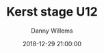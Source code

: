 ---
layout: album
title: Kerst stage U12
description: Op de stagedag van de U12 werd hard gewerkt aan de fundamentals, vaardigheden die de spelers nodig hebben om verschillende situaties in een wedstrijd aan te kunnen.
date: 2018-12-29 21:00:00
cover: /albums/2018-12-29-kerstage-u12/thumbnails/DSC_0001.jpg
author: Danny Willems
archived: true
pagination: 
  enabled: true
  images: true
  imageLayout: image
  itemsPerPage: 128
---